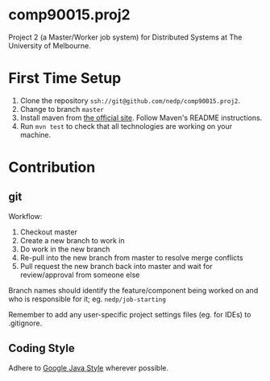 # comp90015.proj2

Project 2 (a Master/Worker job system) for Distributed Systems at The University of Melbourne.

# First Time Setup

1. Clone the repository `ssh://git@github.com/nedp/comp90015.proj2`.
2. Change to branch `master`
3. Install maven from [the official site](https://maven.apache.org/download.cgi).
   Follow Maven's README instructions.
4. Run `mvn test` to check that all technologies are working on your machine.

# Contribution

## git

Workflow:

1. Checkout master
2. Create a new branch to work in
3. Do work in the new branch
4. Re-pull into the new branch from master to resolve merge conflicts
5. Pull request the new branch back into master and wait for review/approval from someone else

Branch names should identify the feature/component being worked on and who is responsible for it; eg. `nedp/job-starting`

Remember to add any user-specific project settings files (eg. for IDEs) to .gitignore.

## Coding Style

Adhere to [Google Java Style](http://google.github.io/styleguide/javaguide.html) wherever possible.
